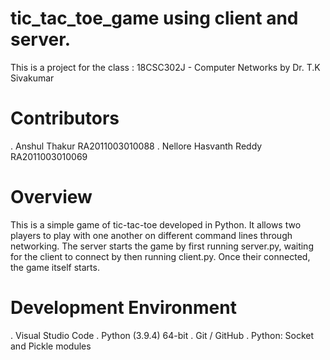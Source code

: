 # tic_tac_toe_game using client and server.

This is a project for the class : 18CSC302J - Computer Networks by Dr. T.K Sivakumar
# Contributors
. Anshul Thakur RA2011003010088
. Nellore Hasvanth Reddy RA2011003010069

# Overview
This is a simple game of tic-tac-toe developed in Python. It allows two players to play with one another on different command lines through networking. The server starts the game by first running server.py, waiting for the client to connect by then running client.py. Once their connected, the game itself starts.

# Development Environment
. Visual Studio Code
. Python (3.9.4) 64-bit
. Git / GitHub
. Python: Socket and Pickle modules
